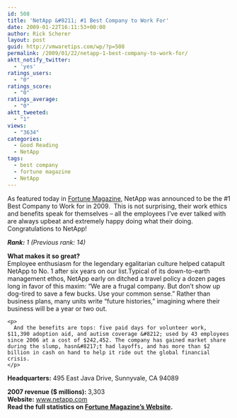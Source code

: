 ```yaml
---
id: 508
title: 'NetApp &#8211; #1 Best Company to Work For'
date: 2009-01-22T16:11:53+00:00
author: Rick Scherer
layout: post
guid: http://vmwaretips.com/wp/?p=508
permalink: /2009/01/22/netapp-1-best-company-to-work-for/
aktt_notify_twitter:
  - 'yes'
ratings_users:
  - "0"
ratings_score:
  - "0"
ratings_average:
  - "0"
aktt_tweeted:
  - "1"
views:
  - "3634"
categories:
  - Good Reading
  - NetApp
tags:
  - best company
  - fortune magazine
  - NetApp
---
```

<p style="text-align: left;">
  As featured today in <a href="http://money.cnn.com/magazines/fortune/bestcompanies/2009/snapshots/1.html" target="_blank">Fortune Magazine</a>, NetApp was announced to be the #1 Best Company to Work for in 2009.  This is not surprising, their work ethics and benefits speak for themselves &#8211; all the employees I&#8217;ve ever talked with are always upbeat and extremely happy doing what their doing.  Congratulations to NetApp!
</p>

<p style="text-align: left;">
  <!--more-->
</p>

<div class="snapUniqueData">
  <em><strong>Rank:</strong> 1 (Previous rank: 14)</em></p> 
  
  <div class="snapBlurbHed">
    <strong>What makes it so great?</strong>
  </div>
  
  <div class="snapBlurb">
    Employee enthusiasm for the legendary egalitarian culture helped catapult NetApp to No. 1 after six years on our list.Typical of its down-to-earth management ethos, NetApp early on ditched a travel policy a dozen ­pages long in favor of this maxim: &#8220;We are a frugal company. But don&#8217;t show up dog-tired to save a few bucks. Use your common sense.&#8221; Rather than business plans, many units write &#8220;future histories,&#8221; imagining where their business will be a year or two out.</p> 
    
    <p>
      And the benefits are tops: five paid days for volunteer work, $11,390 adoption aid, and autism coverage &#8212; used by 43 employees since 2006 at a cost of $242,452. The company has gained market share during the slump, hasn&#8217;t had layoffs, and has more than $2 billion in cash on hand to help it ride out the global financial crisis.
    </p>
  </div>
  
  <p>
    <strong>Headquarters:</strong> 495 East Java Drive, Sunnyvale, CA 94089
  </p>
  
  <div class="snapBlurb">
    <strong>2007 revenue ($ millions): </strong> 3,303
  </div>
  
  <div class="snapBlurb">
    <strong>Website:</strong> <a href="http://www.netapp.com/" target="_blank">www.netapp.com</a>
  </div>
</div>

<div class="snapBlurb">
  <strong>Read the full statistics on <a href="http://money.cnn.com/magazines/fortune/bestcompanies/2009/snapshots/1.html" target="_blank">Fortune Magazine&#8217;s Website</a>.</strong>
</div>